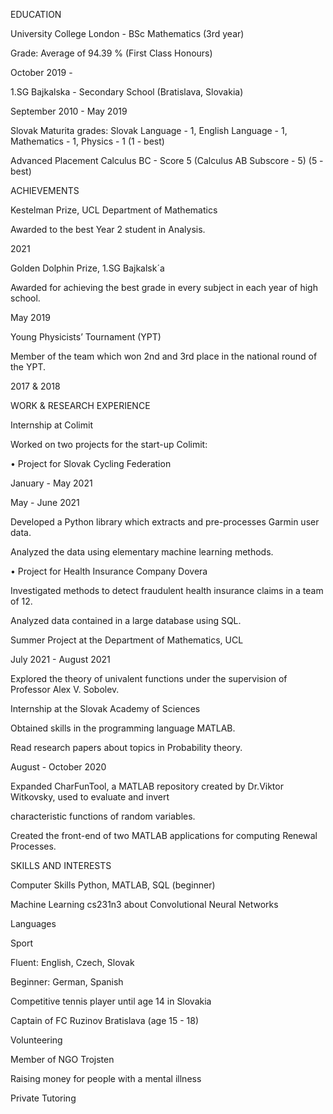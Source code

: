 ﻿---
---


EDUCATION

University College London - BSc Mathematics (3rd year)

Grade: Average of 94.39 % (First Class Honours)

October 2019 -

1.SG Bajkalska - Secondary School (Bratislava, Slovakia)

September 2010 - May 2019

Slovak Maturita grades: Slovak Language - 1, English Language - 1, Mathematics - 1, Physics - 1 (1 - best)

Advanced Placement Calculus BC - Score 5 (Calculus AB Subscore - 5) (5 - best)

ACHIEVEMENTS

Kestelman Prize, UCL Department of Mathematics

Awarded to the best Year 2 student in Analysis.

2021

Golden Dolphin Prize, 1.SG Bajkalsk´a

Awarded for achieving the best grade in every subject in each year of high school.

May 2019

Young Physicists’ Tournament (YPT)

Member of the team which won 2nd and 3rd place in the national round of the YPT.

2017 & 2018

WORK & RESEARCH EXPERIENCE

Internship at Colimit

Worked on two projects for the start-up Colimit:

• Project for Slovak Cycling Federation

January - May 2021

May - June 2021

Developed a Python library which extracts and pre-processes Garmin user data.

Analyzed the data using elementary machine learning methods.

• Project for Health Insurance Company Dovera

Investigated methods to detect fraudulent health insurance claims in a team of 12.

Analyzed data contained in a large database using SQL.

Summer Project at the Department of Mathematics, UCL

July 2021 - August 2021

Explored the theory of univalent functions under the supervision of Professor Alex V. Sobolev.

Internship at the Slovak Academy of Sciences

Obtained skills in the programming language MATLAB.

Read research papers about topics in Probability theory.

August - October 2020

Expanded CharFunTool, a MATLAB repository created by Dr.Viktor Witkovsky, used to evaluate and invert

characteristic functions of random variables.

Created the front-end of two MATLAB applications for computing Renewal Processes.

SKILLS AND INTERESTS

Computer Skills Python, MATLAB, SQL (beginner)

Machine Learning cs231n3 about Convolutional Neural Networks

Languages

Sport

Fluent: English, Czech, Slovak

Beginner: German, Spanish

Competitive tennis player until age 14 in Slovakia

Captain of FC Ruzinov Bratislava (age 15 - 18)

Volunteering

Member of NGO Trojsten

Raising money for people with a mental illness

Private Tutoring
